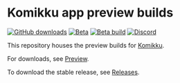 # Komikku app preview builds

[![GitHub downloads](https://img.shields.io/github/downloads/komikku-app/komikku-preview/total?label=Downloads&labelColor=27303D&color=0D1117&logo=github&logoColor=FFFFFF&style=flat)](https://github.com/komikku-app/komikku-preview/releases) [![Beta](https://img.shields.io/github/v/release/komikku-app/komikku-preview.svg?maxAge=3600&label=Beta&labelColor=2c2c47&color=1c1c39)](https://github.com/komikku-app/komikku-preview/releases/latest) [![Beta build](https://img.shields.io/github/actions/workflow/status/komikku-app/komikku-preview/build_app.yml?labelColor=27303D)](https://github.com/komikku-app/komikku-preview/actions/workflows/build_app.yml) [![Discord](https://img.shields.io/discord/1242381704459452488?label=discord&labelColor=7289da&color=2c2f33&style=flat)](https://discord.gg/85jB7V5AJR)

This repository houses the preview builds for [Komikku](https://github.com/komikku-app/komikku).

For downloads, see [Preview](https://github.com/komikku-app/komikku-preview/releases).

To download the stable release, see [Releases](https://github.com/komikku-app/komikku/releases).
